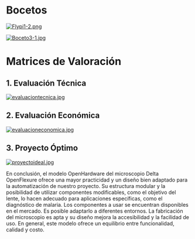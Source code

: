 # Bocetos
[![Flypi1-2.png](https://i.postimg.cc/rySd19g3/Flypi1-2.png)](https://postimg.cc/gr2kd8CH)


[![Boceto3-1.jpg](https://i.postimg.cc/WbD5LWk8/Boceto3-1.jpg)](https://postimg.cc/gnWV3K4L)

# Matrices de Valoración
## 1. Evaluación Técnica
[![evaluaciontecnica.jpg](https://i.postimg.cc/nzQGnQ47/evaluaciontecnica.jpg)](https://postimg.cc/8JN6HcnP)
## 2. Evaluación Económica
[![evaluacioneconomica.jpg](https://i.postimg.cc/Jzv9xjzH/evaluacioneconomica.jpg)](https://postimg.cc/rDGnF0Wq)
## 3. Proyecto Óptimo
[![proyectoideal.jpg](https://i.postimg.cc/qM3JTB6K/proyectoideal.jpg)](https://postimg.cc/tY9Qdj5R)

En conclusión, el modelo OpenHardware del microscopio Delta OpenFlexure ofrece una mayor practicidad y un diseño bien adaptado para la automatización de nuestro proyecto. Su estructura modular y la posibilidad de utilizar componentes modificables, como el objetivo del lente, lo hacen adecuado para aplicaciones específicas, como el diagnóstico de malaria. Los componentes a usar se encuentran disponibles en el mercado. Es posible adaptarlo a diferentes entornos. La fabricación del microscopio es apta y su diseño mejora la accesibilidad y la facilidad de uso. En general, este modelo ofrece un equilibrio entre funcionalidad, calidad y costo.
